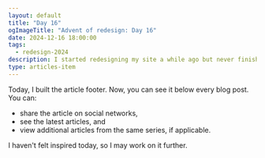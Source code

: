 ```yaml
---
layout: default
title: "Day 16"
ogImageTitle: "Advent of redesign: Day 16"
date: 2024-12-16 18:00:00
tags:
  - redesign-2024
description: I started redesigning my site a while ago but never finished it, so I thought it would be a good idea to finish it this Advent. This is day 16.
type: articles-item
---
```


Today, I built the article footer. Now, you can see it below every blog post. You can:

- share the article on social networks,
- see the latest articles, and
- view additional articles from the same series, if applicable.

I haven't felt inspired today, so I may work on it further.
